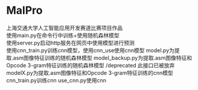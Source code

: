 # MalPro 
 上海交通大学人工智能应用开发赛道比赛项目作品  
 使用main.py在命令行中训练+使用随机森林模型  
 使用server.py启动http服务在网页中使用模型进行预测  
 使用cnn_train.py训练cnn模型，使用cnn_use使用cnn模型
 model.py为提取.asm图像特征训练的随机森林模型
 model_backup.py为提取.asm图像特征和Opcode 3-gram特征训练的随机森林模型
/deprecated 此接口已被放弃
 	modelX.py为提取.asm图像特征和Opcode 3-gram特征训练的cnn模型
 	cnn_train.py训练cnn
	use_cnn.py使用cnn

